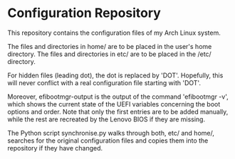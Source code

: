 Configuration Repository
========================

This repository contains the configuration files of my Arch Linux system.

The files and directories in home/ are to be placed in the user's home
directory.
The files and directories in etc/ are to be placed in the /etc/
directory.

For hidden files (leading dot), the dot is replaced by 'DOT'.
Hopefully, this will never conflict with a real configuration file
starting with 'DOT'.

Moreover, efibootmgr-output is the output of the command 'efibootmgr -v',
which shows the current state of the UEFI variables concerning the boot
options and order.
Note that only the first entries are to be added manually, while the rest
are recreated by the Lenovo BIOS if they are missing.

The Python script synchronise.py walks through both, etc/ and home/,
searches for the original configuration files and copies them into the
repository if they have changed.
